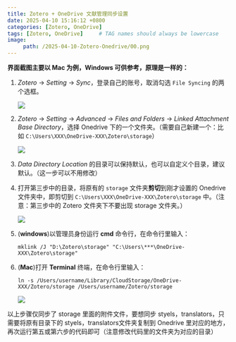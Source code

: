 ```yaml
---
title: Zotero + OneDrive 文献管理同步设置
date: 2025-04-10 15:16:12 +0800
categories: [Zotero, OneDrive]
tags: [Zotero, OneDrive]     # TAG names should always be lowercase
image: 
     path: /2025-04-10-Zotero-Onedrive/00.png  
---
```


**界面截图主要以 Mac 为例，Windows 可供参考，原理是一样的：**

1. *Zotero* -> *Setting* -> *Sync*，登录自己的账号，取消勾选 `File Syncing` 的两个选框。

     ![](/2025-04-10-Zotero-Onedrive/01.png)

2. *Zotero* -> *Setting* -> *Advanced* -> *Files and Folders* -> *Linked Attachment Base Directory*，选择 Onedrive 下的一个文件夹。（需要自己新建一个：比如 `C:\Users\XXX\OneDrive-XXX\Zotero\storage`）

     ![](/2025-04-10-Zotero-Onedrive/02.png)

3. *Data Directory Location* 的目录可以保持默认，也可以自定义个目录，建议默认。（这一步可以不用修改）

4. 打开第三步中的目录，将原有的 `storage` 文件夹**剪切**到刚才设置的 Onedrive 文件夹中，即剪切到 `C:\Users\XXX\OneDrive-XXX\Zotero\storage` 中。（注意：第三步中的 Zotero 文件夹下不要出现 storage 文件夹。）

     ![](/2025-04-10-Zotero-Onedrive/03.png)

5. (**windows**)以管理员身份运行 **cmd** 命令行，在命令行里输入：

     ```
     mklink /J "D:\Zotero\storage" "C:\Users\***\OneDrive-XXX\Zotero\storage"
     ```

6. (**Mac**)打开 **Terminal** 终端，在命令行里输入：

     ```
     ln -s /Users/username/Library/CloudStorage/OneDrive-XXX/Zotero/storage /Users/username/Zotero/storage
     ```

     ![](/2025-04-10-Zotero-Onedrive/04.png)

以上步骤仅同步了 storage 里面的附件文件，要想同步 styels，translators，只需要将原有目录下的 styels，translators文件夹复制到 Onedrive 里对应的地方，再次运行第五或第六步的代码即可（注意修改代码里的文件夹为对应的目录）
